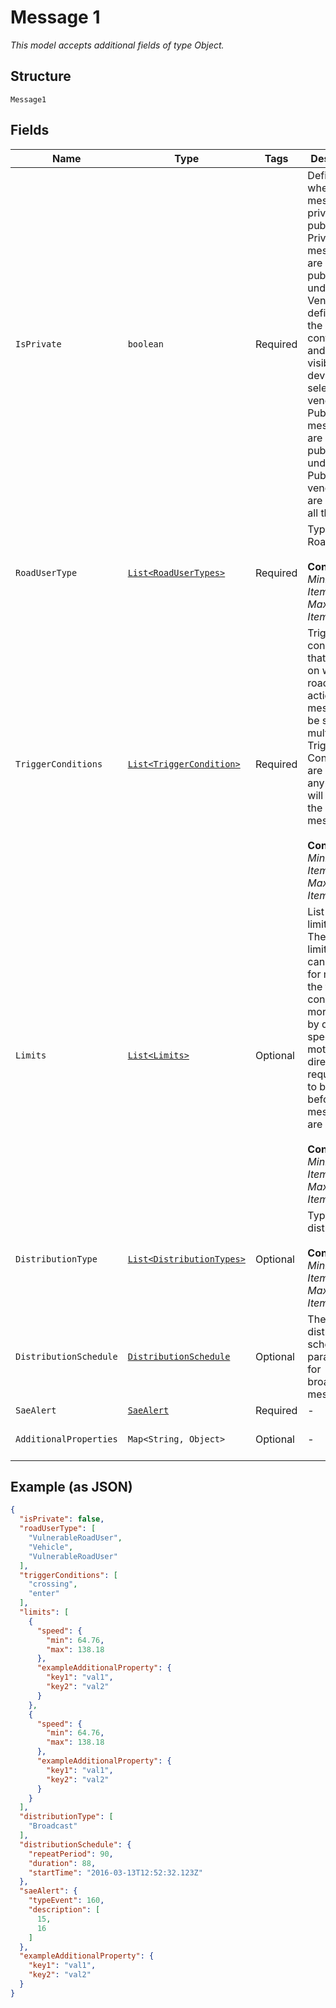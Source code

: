 
# Message 1

*This model accepts additional fields of type Object.*

## Structure

`Message1`

## Fields

| Name | Type | Tags | Description | Getter | Setter |
|  --- | --- | --- | --- | --- | --- |
| `IsPrivate` | `boolean` | Required | Defines whether the message is private or public.<br>Private messages are published under the Vendor ID defined in the configuration and only visible to devices of selected vendors.<br>Public messages are published under the Public vendor and are visible to all the users. | boolean getIsPrivate() | setIsPrivate(boolean isPrivate) |
| `RoadUserType` | [`List<RoadUserTypes>`](../../doc/models/road-user-types.md) | Required | Type of the Road User.<br><br>**Constraints**: *Minimum Items*: `1`, *Maximum Items*: `2` | List<RoadUserTypes> getRoadUserType() | setRoadUserType(List<RoadUserTypes> roadUserType) |
| `TriggerConditions` | [`List<TriggerCondition>`](../../doc/models/trigger-condition.md) | Required | Trigger conditions that define on which road user action the message will be sent. If multiple Trigger Conditions are defined any of them will trigger the message.<br><br>**Constraints**: *Minimum Items*: `1`, *Maximum Items*: `3` | List<TriggerCondition> getTriggerConditions() | setTriggerConditions(List<TriggerCondition> triggerConditions) |
| `Limits` | [`List<Limits>`](../../doc/models/containers/limits.md) | Optional | List of limitations. These limitations can be used for making the trigger condition more precise by defining speed and motion direction requirements to be met before the messages are sent out.<br><br>**Constraints**: *Minimum Items*: `1`, *Maximum Items*: `2` | List<Limits> getLimits() | setLimits(List<Limits> limits) |
| `DistributionType` | [`List<DistributionTypes>`](../../doc/models/distribution-types.md) | Optional | Type of the distribution.<br><br>**Constraints**: *Minimum Items*: `1`, *Maximum Items*: `2` | List<DistributionTypes> getDistributionType() | setDistributionType(List<DistributionTypes> distributionType) |
| `DistributionSchedule` | [`DistributionSchedule`](../../doc/models/distribution-schedule.md) | Optional | The distribution schedule parameters for broadcast messages. | DistributionSchedule getDistributionSchedule() | setDistributionSchedule(DistributionSchedule distributionSchedule) |
| `SaeAlert` | [`SaeAlert`](../../doc/models/sae-alert.md) | Required | - | SaeAlert getSaeAlert() | setSaeAlert(SaeAlert saeAlert) |
| `AdditionalProperties` | `Map<String, Object>` | Optional | - | Object getAdditionalProperty(String key) | additionalProperty(String key, Object value) |

## Example (as JSON)

```json
{
  "isPrivate": false,
  "roadUserType": [
    "VulnerableRoadUser",
    "Vehicle",
    "VulnerableRoadUser"
  ],
  "triggerConditions": [
    "crossing",
    "enter"
  ],
  "limits": [
    {
      "speed": {
        "min": 64.76,
        "max": 138.18
      },
      "exampleAdditionalProperty": {
        "key1": "val1",
        "key2": "val2"
      }
    },
    {
      "speed": {
        "min": 64.76,
        "max": 138.18
      },
      "exampleAdditionalProperty": {
        "key1": "val1",
        "key2": "val2"
      }
    }
  ],
  "distributionType": [
    "Broadcast"
  ],
  "distributionSchedule": {
    "repeatPeriod": 90,
    "duration": 88,
    "startTime": "2016-03-13T12:52:32.123Z"
  },
  "saeAlert": {
    "typeEvent": 160,
    "description": [
      15,
      16
    ]
  },
  "exampleAdditionalProperty": {
    "key1": "val1",
    "key2": "val2"
  }
}
```

